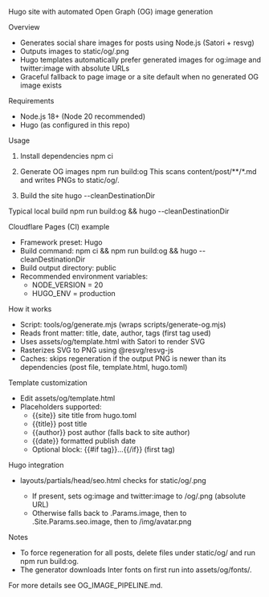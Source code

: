 Hugo site with automated Open Graph (OG) image generation

Overview
- Generates social share images for posts using Node.js (Satori + resvg)
- Outputs images to static/og/<slug>.png
- Hugo templates automatically prefer generated images for og:image and twitter:image with absolute URLs
- Graceful fallback to page image or a site default when no generated OG image exists

Requirements
- Node.js 18+ (Node 20 recommended)
- Hugo (as configured in this repo)

Usage
1) Install dependencies
   npm ci

2) Generate OG images
   npm run build:og
This scans content/post/**/*.md and writes PNGs to static/og/.

3) Build the site
   hugo --cleanDestinationDir

Typical local build
   npm run build:og && hugo --cleanDestinationDir

Cloudflare Pages (CI) example
- Framework preset: Hugo
- Build command:
   npm ci && npm run build:og && hugo --cleanDestinationDir
- Build output directory: public
- Recommended environment variables:
  - NODE_VERSION = 20
  - HUGO_ENV = production

How it works
- Script: tools/og/generate.mjs (wraps scripts/generate-og.mjs)
- Reads front matter: title, date, author, tags (first tag used)
- Uses assets/og/template.html with Satori to render SVG
- Rasterizes SVG to PNG using @resvg/resvg-js
- Caches: skips regeneration if the output PNG is newer than its dependencies (post file, template.html, hugo.toml)

Template customization
- Edit assets/og/template.html
- Placeholders supported:
  - {{site}}   site title from hugo.toml
  - {{title}}  post title
  - {{author}} post author (falls back to site author)
  - {{date}}   formatted publish date
  - Optional block: {{#if tag}}...{{/if}} (first tag)

Hugo integration
- layouts/partials/head/seo.html checks for static/og/<slug>.png
  - If present, sets og:image and twitter:image to /og/<slug>.png (absolute URL)
  - Otherwise falls back to .Params.image, then to .Site.Params.seo.image, then to /img/avatar.png

Notes
- To force regeneration for all posts, delete files under static/og/ and run npm run build:og.
- The generator downloads Inter fonts on first run into assets/og/fonts/.

For more details see OG_IMAGE_PIPELINE.md.
